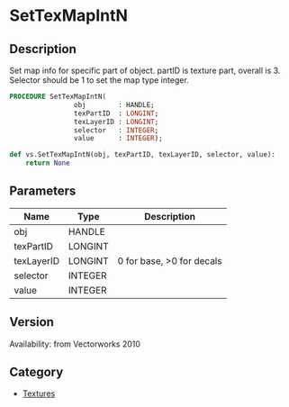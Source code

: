 # SetTexMapIntN

## Description
Set map info for specific part of object. partID is texture part, overall is 3. Selector should be 1 to set the map type integer.

```pascal
PROCEDURE SetTexMapIntN(
				obj        : HANDLE;
				texPartID  : LONGINT;
				texLayerID : LONGINT;
				selector   : INTEGER;
				value      : INTEGER);
```

```python
def vs.SetTexMapIntN(obj, texPartID, texLayerID, selector, value):
    return None
```

## Parameters
|Name|Type|Description|
|---|---|---|
|obj|HANDLE|   |
|texPartID|LONGINT|   |
|texLayerID|LONGINT|0 for base, >0 for decals|
|selector|INTEGER|   |
|value|INTEGER|   |

## Version
Availability: from Vectorworks 2010

## Category
* [Textures](../Categories/Textures.md)
